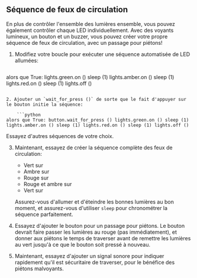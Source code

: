 ## Séquence de feux de circulation

En plus de contrôler l'ensemble des lumières ensemble, vous pouvez également contrôler chaque LED individuellement. Avec des voyants lumineux, un bouton et un buzzer, vous pouvez créer votre propre séquence de feux de circulation, avec un passage pour piétons!

1. Modifiez votre boucle pour exécuter une séquence automatisée de LED allumées:
    
    ```python
alors que True: lights.green.on () sleep (1) lights.amber.on () sleep (1) lights.red.on () sleep (1) lights.off ()
```

2. Ajouter un `wait_for_press ()` de sorte que le fait d'appuyer sur le bouton initie la séquence:
    
    ```python
alors que True: button.wait_for_press () lights.green.on () sleep (1) lights.amber.on () sleep (1) lights.red.on () sleep (1) lights.off ()
```

Essayez d'autres séquences de votre choix.

3. Maintenant, essayez de créer la séquence complète des feux de circulation:
    
    - Vert sur
    - Ambre sur
    - Rouge sur
    - Rouge et ambre sur
    - Vert sur
    
    Assurez-vous d'allumer et d'éteindre les bonnes lumières au bon moment, et assurez-vous d'utiliser `sleep` pour chronométrer la séquence parfaitement.

4. Essayez d'ajouter le bouton pour un passage pour piétons. Le bouton devrait faire passer les lumières au rouge (pas immédiatement), et donner aux piétons le temps de traverser avant de remettre les lumières au vert jusqu'à ce que le bouton soit pressé à nouveau.

5. Maintenant, essayez d'ajouter un signal sonore pour indiquer rapidement qu'il est sécuritaire de traverser, pour le bénéfice des piétons malvoyants.